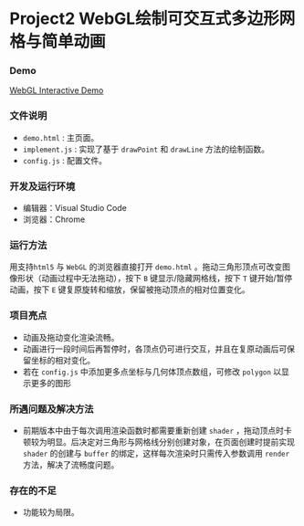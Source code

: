 # **Project2** WebGL绘制可交互式多边形网格与简单动画

### Demo

[WebGL Interactive Demo](https://htmlpreview.github.io/?https://github.com/DanielDFY/CG_Projects/blob/master/Project%202/demo.html)



### 文件说明

* `demo.html` : 主页面。
* `implement.js` : 实现了基于 `drawPoint` 和 `drawLine` 方法的绘制函数。
* `config.js` : 配置文件。



### 开发及运行环境

* 编辑器：Visual Studio Code
* 浏览器：Chrome



### 运行方法

用支持`html5` 与 `WebGL` 的浏览器直接打开 `demo.html` 。拖动三角形顶点可改变图像形状（动画过程中无法拖动），按下 `B` 键显示/隐藏网格线，按下 `T` 键开始/暂停动画，按下 `E` 键复原旋转和缩放，保留被拖动顶点的相对位置变化。



### 项目亮点

* 动画及拖动变化渲染流畅。
* 动画进行一段时间后再暂停时，各顶点仍可进行交互，并且在复原动画后可保留坐标的相对变化。
* 若在 `config.js` 中添加更多点坐标与几何体顶点数组，可修改 `polygon` 以显示更多的图形



### 所遇问题及解决方法

* 前期版本中由于每次调用渲染函数时都需要重新创建 `shader` ，拖动顶点时卡顿较为明显。后决定对三角形与网格线分别创建对象，在页面创建时提前实现  `shader` 的创建与 `buffer` 的绑定，这样每次渲染时只需传入参数调用 `render` 方法，解决了流畅度问题。



### 存在的不足

* 功能较为局限。
